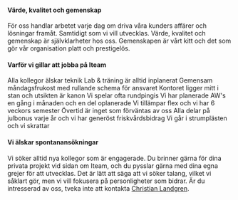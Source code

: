 #### Värde, kvalitet och gemenskap
För oss handlar arbetet varje dag om driva våra kunders affärer och lösningar framåt. Samtidigt som vi vill utvecklas. Värde, kvalitet och gemenskap är självklarheter hos oss. Gemenskapen är vårt kitt och det som gör vår organisation platt och prestigelös.

#### Varför vi gillar att jobba på Iteam
Alla kollegor älskar teknik
Lab & träning är alltid inplanerat
Gemensam måndagsfrukost med rullande schema för ansvaret
Kontoret ligger mitt i stan och utsikten är kanon
Vi spelar ofta rundpingis
Vi har planerade AW's en gång i månaden och en del oplanerade
Vi tillämpar flex och vi har 6 veckors semester
Övertid är inget som förväntas av oss
Alla delar på julbonus varje år och vi har generöst friskvårdsbidrag
Vi går i strumplästen och vi skrattar

#### Vi älskar spontanansökningar
Vi söker alltid nya kollegor som är engagerade. Du brinner gärna för dina privata projekt vid sidan om Iteam, och du pysslar gärna med dina egna grejer för att utvecklas. Det är lätt att säga att vi söker talang, vilket vi såklart gör, men vi vill fokusera på personligheter som bidrar.
Är du intresserad av oss, tveka inte att kontakta [Christian Landgren](/medarbetare/christian/).

